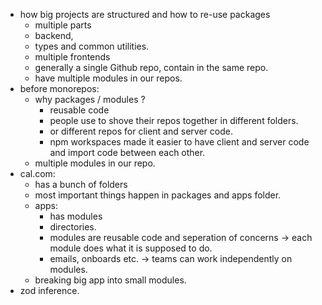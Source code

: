 
- how big projects are structured and how to re-use packages
	- multiple parts
	- backend,
	- types and common utilities.
	- multiple frontends
	- generally a single Github repo, contain in the same repo.
	- have multiple modules in our repos.
- before monorepos:
	- why packages / modules ?
		- reusable code
		- people use to shove their repos together in different folders.
		- or different repos for client and server code.
		- npm workspaces made it easier to have client and server code and import code between each other.
	- multiple modules in our repo.
- cal.com:
	- has a bunch of folders 
	- most important things happen in packages and apps folder.
	- apps:
		- has modules 
		- directories.
		- modules are reusable code and seperation of concerns -> each module does what it is supposed to do.
		- emails, onboards etc. -> teams can work independently on modules.
	- breaking big app into small modules.
- zod inference.